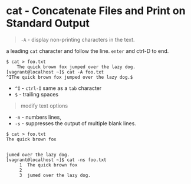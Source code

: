 # cat - Concatenate Files and Print on Standard Output

> `-A` - display non-printing characters in the text.

a leading `cat` character and follow the line. `enter` and ctrl-D to end.

```
$ cat > foo.txt
	The quick brown fox jumped over the lazy dog.
[vagrant@localhost ~]$ cat -A foo.txt
^IThe quick brown fox jumped over the lazy dog.$
```

- `^I` - `ctrl-I` same as a `tab` character
- `$` - trailing spaces

> modify text options

- `-n` - numbers lines, 
- `-s` - suppresses the output of multiple blank lines.

```
$ cat > foo.txt
The quick brown fox


jumed over the lazy dog.
[vagrant@localhost ~]$ cat -ns foo.txt
     1	The quick brown fox
     2	
     3	jumed over the lazy dog.
```

